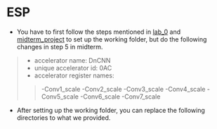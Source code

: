 # ESP

* You have to first follow the steps mentioned in [lab_0](https://github.com/Koyama-Tsubasa/VLSI_System_Design/blob/main/Final_project/specs/lab0_spec_v2.pdf) and [midterm_project](https://github.com/Koyama-Tsubasa/VLSI_System_Design/blob/main/Final_project/specs/midterm_spec_v2.pdf) to set up the working folder, but do the following changes in step 5 in midterm.  
> * accelerator name: DnCNN
> * unique accelerator id: 0AC
> * accelerator register names:
> > -Conv1_scale
> > -Conv2_scale
> > -Conv3_scale
> > -Conv4_scale
> > -Conv5_scale
> > -Conv6_scale
> > -Conv7_scale  
* After setting up the working folder, you can replace the following directories to what we provided.
